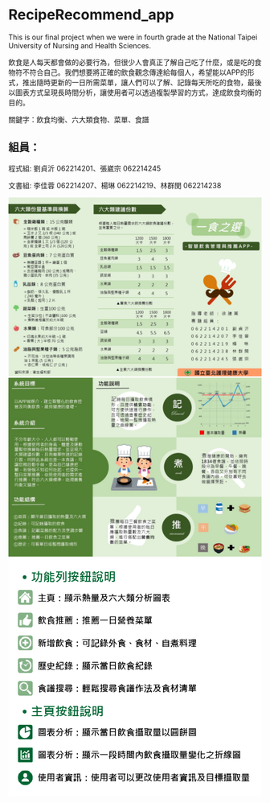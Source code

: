 # RecipeRecommend_app
This is our final project when we were in fourth grade at the National Taipei University of Nursing and Health Sciences.

飲食是人每天都會做的必要行為，但很少人會真正了解自己吃了什麼，或是吃的食物符不符合自己。我們想要將正確的飲食觀念傳達給每個人，希望能以APP的形式，推出隨時更新的一日所需菜單，讓人們可以了解、記錄每天所吃的食物，最後以圖表方式呈現長時間分析，讓使用者可以透過複製學習的方式，達成飲食均衡的目的。

關鍵字：飲食均衡、六大類食物、菜單、食譜

## 組員：
程式組:
劉貞沂 062214201、張崴宗 062214245

文書組:
李佳蓉 062214207、楊琳 062214219、林群閔 062214238


![](https://github.com/weitsung50110/RecipeRecommend_app/blob/master/github_images/0.JPG)
![](https://github.com/weitsung50110/RecipeRecommend_app/blob/master/github_images/1.JPG)
![](https://github.com/weitsung50110/RecipeRecommend_app/blob/master/github_images/2.png)
